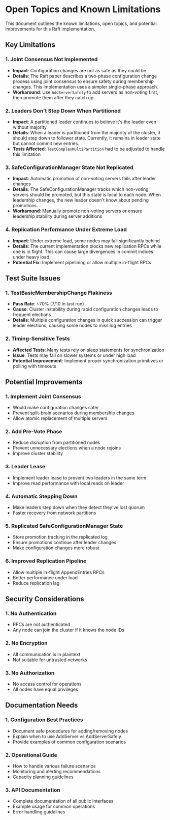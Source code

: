 # Open Topics and Known Limitations

This document outlines the known limitations, open topics, and potential improvements for this Raft implementation.

## Key Limitations

### 1. Joint Consensus Not Implemented
- **Impact**: Configuration changes are not as safe as they could be
- **Details**: The Raft paper describes a two-phase configuration change process using joint consensus to ensure safety during membership changes. This implementation uses a simpler single-phase approach.
- **Workaround**: Use `AddServerSafely` to add servers as non-voting first, then promote them after they catch up

### 2. Leaders Don't Step Down When Partitioned
- **Impact**: A partitioned leader continues to believe it's the leader even without majority
- **Details**: When a leader is partitioned from the majority of the cluster, it should step down to follower state. Currently, it remains in leader state but cannot commit new entries.
- **Tests Affected**: `TestComplexMultiPartition` had to be adjusted to handle this limitation

### 3. SafeConfigurationManager State Not Replicated
- **Impact**: Automatic promotion of non-voting servers fails after leader changes
- **Details**: The SafeConfigurationManager tracks which non-voting servers should be promoted, but this state is local to each node. When leadership changes, the new leader doesn't know about pending promotions.
- **Workaround**: Manually promote non-voting servers or ensure leadership stability during server additions

### 4. Replication Performance Under Extreme Load
- **Impact**: Under extreme load, some nodes may fall significantly behind
- **Details**: The current implementation blocks new replication RPCs while one is in flight. This can cause large divergences in commit indices under heavy load.
- **Potential Fix**: Implement pipelining or allow multiple in-flight RPCs

## Test Suite Issues

### 1. TestBasicMembershipChange Flakiness
- **Pass Rate**: ~70% (7/10 in last run)
- **Cause**: Cluster instability during rapid configuration changes leads to frequent elections
- **Details**: Multiple configuration changes in quick succession can trigger leader elections, causing some nodes to miss log entries

### 2. Timing-Sensitive Tests
- **Affected Tests**: Many tests rely on sleep statements for synchronization
- **Issue**: Tests may fail on slower systems or under high load
- **Potential Improvement**: Implement proper synchronization primitives or polling with timeouts

## Potential Improvements

### 1. Implement Joint Consensus
- Would make configuration changes safer
- Prevent split-brain scenarios during membership changes
- Allow atomic replacement of multiple servers

### 2. Add Pre-Vote Phase
- Reduce disruption from partitioned nodes
- Prevent unnecessary elections when a node rejoins
- Improve cluster stability

### 3. Leader Lease
- Implement leader lease to prevent two leaders in the same term
- Improve read performance with local reads on leader

### 4. Automatic Stepping Down
- Make leaders step down when they detect they've lost quorum
- Faster recovery from network partitions

### 5. Replicated SafeConfigurationManager State
- Store promotion tracking in the replicated log
- Ensure promotions continue after leader changes
- Make configuration changes more robust

### 6. Improved Replication Pipeline
- Allow multiple in-flight AppendEntries RPCs
- Better performance under load
- Reduce replication lag

## Security Considerations

### 1. No Authentication
- RPCs are not authenticated
- Any node can join the cluster if it knows the node IDs

### 2. No Encryption
- All communication is in plaintext
- Not suitable for untrusted networks

### 3. No Authorization
- No access control for operations
- All nodes have equal privileges

## Documentation Needs

### 1. Configuration Best Practices
- Document safe procedures for adding/removing nodes
- Explain when to use AddServer vs AddServerSafely
- Provide examples of common configuration scenarios

### 2. Operational Guide
- How to handle various failure scenarios
- Monitoring and alerting recommendations
- Capacity planning guidelines

### 3. API Documentation
- Complete documentation of all public interfaces
- Example usage for common operations
- Error handling guidelines